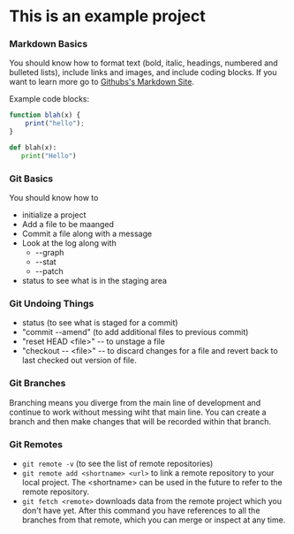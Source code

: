 # This is an example project

### Markdown Basics

You should know how to format text (bold, italic, headings, numbered and bulleted lists), include links and images, and include coding blocks.  If you want to learn more go to [Githubs's Markdown Site](https://guides.github.com/features/mastering-markdown/).

Example code blocks:

```javascript
function blah(x) {
	print("hello");
}
```

```python
def blah(x):
   print("Hello")
```

### Git Basics

You should know how to
* initialize a project
* Add a file to be maanged
* Commit a file along with a message
* Look at the log along with
	* --graph
	* --stat
	* --patch
* status to see what is in the staging area

### Git Undoing Things

* status (to see what is staged for a commit)
* "commit --amend" (to add additional files to previous commit)
* "reset HEAD \<file\>" -- to unstage a file
* "checkout -- \<file\>" -- to discard changes for a file and revert back to last checked out version of file.


### Git Branches

Branching means you diverge from the main line of development and continue to work without messing wiht that main line.  You can create a branch and then make changes that will be recorded within that branch.

### Git Remotes

* `git remote -v` (to see the list of remote repositories)
* `git remote add <shortname> <url>` to link a remote repository to your local project.  The \<shortname\> can be used in the future to refer to the remote repository.
* `git fetch <remote>` downloads data from the remote project which you don't have yet.  After this command you have references to all the branches from that remote, which you can merge or inspect at any time.

